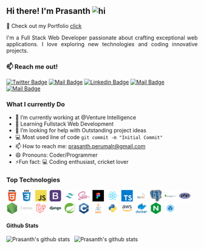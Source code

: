 ## Hi there! I'm Prasanth <img src="https://user-images.githubusercontent.com/1303154/88677602-1635ba80-d120-11ea-84d8-d303ba5fc3c0.gif" width="28px" height="28px" alt="hi">

🚀 Check out my Portfolio <a href="https://prasanth-pk12.github.io/portfolio/" target="_blank">click</a>

<p align="justify">I'm a Full Stack Web Developer passionate about crafting exceptional web applications. I love exploring new technologies and coding innovative projects.</p>

### :mailbox: Reach me out!

[![Twitter Badge](https://img.shields.io/badge/-@prasanth__pk12-1ca0f1?style=flat&labelColor=1ca0f1&logo=twitter&logoColor=white&link=https://twitter.com/Ipenywis)](https://twitter.com/prasanth_pk12) [![Mail Badge](https://img.shields.io/badge/-prasanth--pk12-e74c3c?style=flat&labelColor=e74c3c&logo=youtube&logoColor=white)](https://youtube.com/@prasanth-pk12) [![Linkedin Badge](https://img.shields.io/badge/prasanth--pk12-0e76a8?style=flat&labelColor=0e76a8&logo=linkedin&logoColor=white)](https://www.linkedin.com/in/prasanth-pk12/) [![Mail Badge](https://img.shields.io/badge/-@prasanth__pk12-e84393?style=flat&labelColor=e84393&logo=instagram&logoColor=white)](https://instagram.com/prasanth_pk12) [![Mail Badge](https://img.shields.io/badge/-prasanth.perumalr-c0392b?style=flat&labelColor=c0392b&logo=gmail&logoColor=white)](mailto:prasanth.perumalr@gmail.com)


### What I currently Do
- 🔭 I’m currently working at @Venture Intelligence
- 📘 Learning Fullstack Web Development
- 🤔 I’m looking for help with Outstanding project ideas
- :computer: Most used line of code `git commit -m "Initial Commit"`
- 📫 How to reach me: prasanth.perumalr@gmail.com
- 😄 Pronouns: Coder/Programmer
- ⚡Fun fact: 💻 Coding enthusiast, cricket lover


### Top Technologies
<a href="#"><img alt="HTML" width="30px" src="https://raw.githubusercontent.com/github/explore/main/topics/html/html.png" /></a>&nbsp;
<a href="#"><img alt="CSS" width="30px" src="https://raw.githubusercontent.com/github/explore/main/topics/css/css.png" /></a>&nbsp;
<a href="#"><img alt="JavaScript" width="30px" src="https://raw.githubusercontent.com/github/explore/main/topics/javascript/javascript.png" /></a>&nbsp;
<a href="#"><img alt="Bootstrap" width="30px" src="https://raw.githubusercontent.com/github/explore/main/topics/bootstrap/bootstrap.png" /></a>&nbsp;
<a href="#"><img alt="Tailwind CSS" width="30px" src="https://raw.githubusercontent.com/github/explore/main/topics/tailwind/tailwind.png" /></a>&nbsp;
<a href="#"><img alt="SASS" width="30px" src="https://raw.githubusercontent.com/github/explore/main/topics/sass/sass.png" /></a>&nbsp;
<a href="#"><img alt="Figma" width="30px" src="https://raw.githubusercontent.com/github/explore/main/topics/figma/figma.png" /></a>&nbsp;
<a href="#"><img alt="React" width="30px" src="https://raw.githubusercontent.com/github/explore/main/topics/react/react.png" /></a>&nbsp;
<a href="#"><img alt="TypeScript" width="30px" src="https://raw.githubusercontent.com/github/explore/main/topics/typescript/typescript.png" /></a>&nbsp;
<a href="#"><img alt="MySQL" width="30px" src="https://raw.githubusercontent.com/github/explore/main/topics/mysql/mysql.png" /></a>&nbsp;
<a href="#"><img alt="PostgreSQL" width="30px" src="https://raw.githubusercontent.com/github/explore/main/topics/postgresql/postgresql.png" /></a>&nbsp;
<a href="#"><img alt="MongoDB" width="30px" src="https://raw.githubusercontent.com/github/explore/main/topics/mongodb/mongodb.png" /></a>&nbsp;
<a href="#"><img alt="PHP" width="30px" src="https://raw.githubusercontent.com/github/explore/main/topics/php/php.png" /></a>&nbsp;
<a href="#"><img alt="Node.js" width="30px" src="https://raw.githubusercontent.com/github/explore/main/topics/nodejs/nodejs.png" /></a>&nbsp;
<a href="#"><img alt="Express" width="30px" src="https://raw.githubusercontent.com/github/explore/main/topics/express/express.png" /></a>&nbsp;
<a href="#"><img alt="Laravel" width="30px" src="https://raw.githubusercontent.com/github/explore/main/topics/laravel/laravel.png" /></a>&nbsp;
<a href="#"><img alt="Django" width="30px" src="https://raw.githubusercontent.com/github/explore/main/topics/django/django.png" /></a>&nbsp;
<a href="#"><img alt="Spring Boot" width="30px" src="https://raw.githubusercontent.com/github/explore/main/topics/spring-boot/spring-boot.png" /></a>&nbsp;
<a href="#"><img alt="C++" width="30px" src="https://raw.githubusercontent.com/github/explore/main/topics/cpp/cpp.png" /></a>&nbsp;
<a href="#"><img alt="Java" width="30px" src="https://raw.githubusercontent.com/github/explore/main/topics/java/java.png" /></a>&nbsp;
<a href="#"><img alt="Python" width="30px" src="https://raw.githubusercontent.com/github/explore/main/topics/python/python.png" /></a>&nbsp;
<a href="#"><img alt="AWS EC2" width="30px" src="https://raw.githubusercontent.com/github/explore/main/topics/aws/aws.png" /></a>&nbsp;
<a href="#"><img alt="Docker" width="30px" src="https://raw.githubusercontent.com/github/explore/main/topics/docker/docker.png" /></a>&nbsp;
<a href="#"><img alt="Nginx" width="30px" src="https://raw.githubusercontent.com/github/explore/main/topics/nginx/nginx.png" /></a>&nbsp;
<a href="#"><img alt="Webpack" width="30px" src="https://raw.githubusercontent.com/github/explore/main/topics/webpack/webpack.png" /></a>&nbsp;


#### Github Stats
![Prasanth's github stats](https://github-readme-stats.vercel.app/api?username=prasanth-pk12&count_private=true&theme=tokyonight)&nbsp;&nbsp;
![Prasanth's github stats](https://github-readme-streak-stats.herokuapp.com/?user=prasanth-pk12&theme=tokyonight)

  <!-- Reference: https://github.com/ipenywis/ipenywis/blob/master/README.md-->

